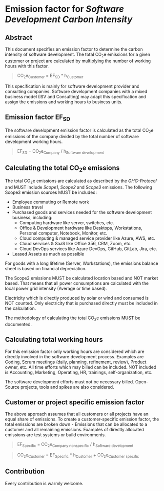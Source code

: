 # Emission factor for *Software Development Carbon Intensity*

## Abstract

This document specifies an emission factor to determine the carbon intensity of software development. The total CO<sub>2</sub>e emissions for a given customer or project are calculated by multiplying the number of working hours with this factor.

> CO<sub>2</sub>e<sub>Customer</sub> = EF<sub>SD</sub> * h<sub>Customer</sub>

This specification is mainly for software development provider and consulting companies. Software development companies with a mixed business model (ISV and Consulting) may adapt this specification and assign the emissions and working hours to business units.

## Emission factor EF<sub>SD</sub>

The software development emission factor is calculated as the total CO<sub>2</sub>e emissions of the company divided by the total number of software development working hours.

> EF<sub>SD</sub> = CO<sub>2</sub>e<sub>Company</sub> / h<sub>Software development</sub>

## Calculating the total CO<sub>2</sub>e emissions

The total CO<sub>2</sub>e emissions are calculated as described by the *GHG-Protocol* and MUST include *Scope1*, *Scope2* and *Scope3* emissions. The following Scope3 emission sources MUST be included:

* Employee commuting or Remote work
* Business travel
* Purchased goods and services needed for the software development business, including:
  * Computing hardware like server, switches, etc.
  * Office & Development hardware like Desktops, Workstations, Personal computer, Notebook, Monitor, etc.
  * Cloud computing & managed service provider like Azure, AWS, etc.
  * Cloud services & SaaS like Office 356, CRM, Zoom, etc.
  * Cloud DevOps services like Azure DevOps, GitHub, GitLab, Jira, etc.
* Leased Assets as much as possible

For goods with a long lifetime (Server, Workstations), the emissions balance sheet is based on financial depreciation.

The Scope2 emissions MUST be calculated location based and NOT market based. That means that all power consumptions are calculated with the local power grid intensity (Average or time based). 

Electricity which is directly produced by solar or wind and consumed is NOT counted. Only electricity that is purchased directly must be included in the calculation.

The methodology of calculating the total CO<sub>2</sub>e emissions MUST be documented.

## Calculating total working hours

For this emission factor only working hours are considered which are directly involved in the software development process. Examples are Coding, Scrum meetings (daily, planning, refinement, review), Product owner, etc. All time efforts which may billed can be included. NOT included is Accounting, Marketing, Operating, HR, trainings, self-organization, etc.

The software development efforts must not be necessary billed. Open-Source projects, tools and spikes are also considered.  

## Customer or project specific emission factor

The above approach assumes that all customers or all projects have an equal share of emissions. To create a customer-specific emission factor, the total emissions are broken down - Emissions that can be allocated to a customer and all remaining emissions. Examples of directly allocated emissions are test systems or build environments.

> EF<sub>Specific</sub> = CO<sub>2</sub>e<sub>Company nonspecific</sub> / h<sub>Software development</sub>

> CO<sub>2</sub>e<sub>Customer</sub> = EF<sub>Specific</sub> * h<sub>Customer</sub> + CO<sub>2</sub>e<sub>Customer specific</sub>


## Contribution

Every contribution is warmly welcome.

